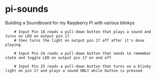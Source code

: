 pi-sounds
=========

Building a Soundboard for my Raspberry Pi with various blinkys

        # Input Pin 18 reads a pull-down button that plays a sound and turns on LED on output pin 17
        # then turns the light on output pin 17 off after it's done playing
        
        # Input Pin 24 reads a pull-down button that needs to remember state and toggle LED on output pin 17 on and off
        
        # Input Pin 25 reads a pull-down button that turns on a blinky light on pin 17 and plays a sound ONLY while button is pressed
